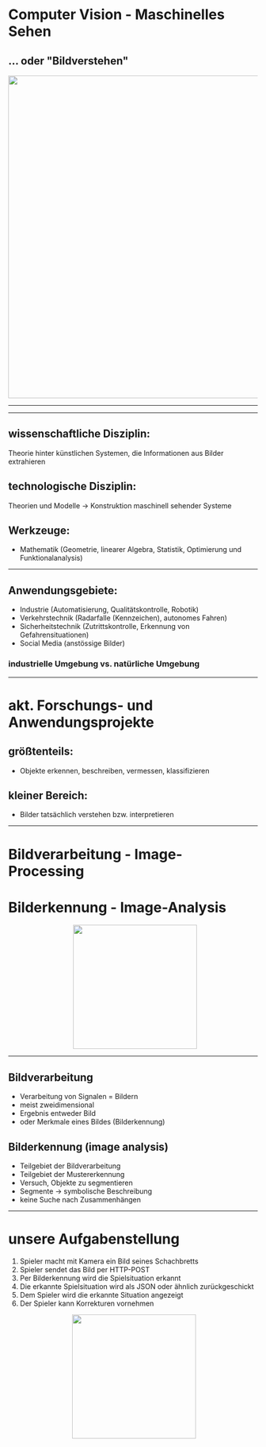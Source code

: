 # Computer Vision - Maschinelles Sehen

## ... oder "Bildverstehen"

<p align="center">
  <img align="center" width="650" src="./images/bild1.jpg">
</p>

---

---

## wissenschaftliche Disziplin:

Theorie hinter künstlichen Systemen, die Informationen aus Bilder extrahieren

## technologische Disziplin:

Theorien und Modelle -> Konstruktion maschinell sehender Systeme

## Werkzeuge:

- Mathematik (Geometrie, linearer Algebra, Statistik, Optimierung und Funktionalanalysis)

---

## Anwendungsgebiete:

- Industrie (Automatisierung, Qualitätskontrolle, Robotik)
- Verkehrstechnik (Radarfalle (Kennzeichen), autonomes Fahren)
- Sicherheitstechnik (Zutrittskontrolle, Erkennung von Gefahrensituationen)
- Social Media (anstössige Bilder)

### industrielle Umgebung vs. natürliche Umgebung

---

# akt. Forschungs- und Anwendungsprojekte 

## größtenteils: 

- Objekte erkennen, beschreiben, vermessen, klassifizieren

## kleiner Bereich:

- Bilder tatsächlich verstehen bzw. interpretieren

---

# Bildverarbeitung - Image-Processing

# Bilderkennung - Image-Analysis

<p align="center">  
  <img align="center" width="250" height="250" src="./images/titelbild.jpg">
</p>

---

## Bildverarbeitung

- Verarbeitung von Signalen = Bildern
- meist zweidimensional
- Ergebnis entweder Bild
- oder Merkmale eines Bildes (Bilderkennung)

## Bilderkennung (image analysis)

- Teilgebiet der Bildverarbeitung
- Teilgebiet der Mustererkennung
- Versuch, Objekte zu segmentieren
- Segmente -> symbolische Beschreibung
- keine Suche nach Zusammenhängen

---

# unsere Aufgabenstellung

1. Spieler macht mit Kamera ein Bild seines Schachbretts
2. Spieler sendet das Bild per HTTP-POST
3. Per Bilderkennung wird die Spielsituation erkannt
4. Die erkannte Spielsituation wird als JSON oder ähnlich zurückgeschickt
5. Dem Spieler wird die erkannte Situation angezeigt
6. Der Spieler kann Korrekturen vornehmen

<p align="center">
  <img align="center" width="250" height="250" src="./images/schachnotation.png">
</p>

